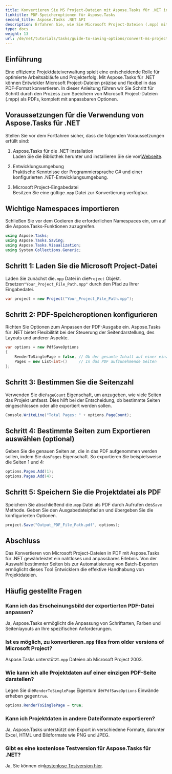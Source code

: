 ```yaml
---
title: Konvertieren Sie MS Project-Dateien mit Aspose.Tasks für .NET in PDF
linktitle: PDF-Speicheroptionen für Aspose.Tasks
second_title: Aspose.Tasks .NET API
description: Erfahren Sie, wie Sie Microsoft Project-Dateien (.mpp) mit Aspose.Tasks für .NET in PDF konvertieren. Folgen Sie dieser Schritt-für-Schritt-Anleitung, um die PDF-Ausgabe anzupassen, bestimmte Seiten auszuwählen und Stapelkonvertierungen zu automatisieren.
type: docs
weight: 13
url: /de/net/tutorials/tasks/guide-to-saving-options/convert-ms-project-files-to-pdf/
---
```

## Einführung

Eine effiziente Projektdateiverwaltung spielt eine entscheidende Rolle für optimierte Arbeitsabläufe und Projekterfolg. Mit Aspose.Tasks für .NET können Entwickler Microsoft Project-Dateien präzise und flexibel in das PDF-Format konvertieren. In dieser Anleitung führen wir Sie Schritt für Schritt durch den Prozess zum Speichern von Microsoft Project-Dateien (.mpp) als PDFs, komplett mit anpassbaren Optionen.

## Voraussetzungen für die Verwendung von Aspose.Tasks für .NET

Stellen Sie vor dem Fortfahren sicher, dass die folgenden Voraussetzungen erfüllt sind:

1. Aspose.Tasks für die .NET-Installation  
    Laden Sie die Bibliothek herunter und installieren Sie sie vom[Webseite](https://releases.aspose.com/tasks/net/).

2. Entwicklungsumgebung  
   Praktische Kenntnisse der Programmiersprache C# und einer konfigurierten .NET-Entwicklungsumgebung.

3. Microsoft Project-Eingabedatei  
    Besitzen Sie eine gültige`.mpp` Datei zur Konvertierung verfügbar.

## Wichtige Namespaces importieren

Schließen Sie vor dem Codieren die erforderlichen Namespaces ein, um auf die Aspose.Tasks-Funktionen zuzugreifen. 

```csharp
using Aspose.Tasks;
using Aspose.Tasks.Saving;
using Aspose.Tasks.Visualization;
using System.Collections.Generic;
```

## Schritt 1: Laden Sie die Microsoft Project-Datei

 Laden Sie zunächst die`.mpp` Datei in die`Project` Objekt. Ersetzen`"Your_Project_File_Path.mpp"` durch den Pfad zu Ihrer Eingabedatei.

```csharp
var project = new Project("Your_Project_File_Path.mpp");
```

## Schritt 2: PDF-Speicheroptionen konfigurieren

Richten Sie Optionen zum Anpassen der PDF-Ausgabe ein. Aspose.Tasks für .NET bietet Flexibilität bei der Steuerung der Seitendarstellung, des Layouts und anderer Aspekte.

```csharp
var options = new PdfSaveOptions
{
    RenderToSinglePage = false, // Ob der gesamte Inhalt auf einer einzigen Seite dargestellt werden soll
    Pages = new List<int>()     // In das PDF aufzunehmende Seiten
};
```

## Schritt 3: Bestimmen Sie die Seitenzahl

 Verwenden Sie die`PageCount` Eigenschaft, um anzugeben, wie viele Seiten das Projekt umfasst. Dies hilft bei der Entscheidung, ob bestimmte Seiten eingeschlossen oder alle exportiert werden sollen.

```csharp
Console.WriteLine("Total Pages: " + options.PageCount);
```

## Schritt 4: Bestimmte Seiten zum Exportieren auswählen (optional)

Geben Sie die genauen Seiten an, die in das PDF aufgenommen werden sollen, indem Sie das`Pages` Eigenschaft. So exportieren Sie beispielsweise die Seiten 1 und 4:

```csharp
options.Pages.Add(1);
options.Pages.Add(4);
```

## Schritt 5: Speichern Sie die Projektdatei als PDF

 Speichern Sie abschließend die`.mpp` Datei als PDF durch Aufrufen des`Save` Methode. Geben Sie den Ausgabedateipfad an und übergeben Sie die konfigurierten Optionen.

```csharp
project.Save("Output_PDF_File_Path.pdf", options);
```

## Abschluss

Das Konvertieren von Microsoft Project-Dateien in PDF mit Aspose.Tasks für .NET gewährleistet ein nahtloses und anpassbares Erlebnis. Von der Auswahl bestimmter Seiten bis zur Automatisierung von Batch-Exporten ermöglicht dieses Tool Entwicklern die effektive Handhabung von Projektdateien.

## Häufig gestellte Fragen

### Kann ich das Erscheinungsbild der exportierten PDF-Datei anpassen?
Ja, Aspose.Tasks ermöglicht die Anpassung von Schriftarten, Farben und Seitenlayouts an Ihre spezifischen Anforderungen.

###  Ist es möglich, zu konvertieren`.mpp` files from older versions of Microsoft Project?
 Aspose.Tasks unterstützt`.mpp` Dateien ab Microsoft Project 2003.

### Wie kann ich alle Projektdaten auf einer einzigen PDF-Seite darstellen?
 Legen Sie die`RenderToSinglePage` Eigentum der`PdfSaveOptions` Einwände erheben gegen`true`.

```csharp
options.RenderToSinglePage = true;
```

### Kann ich Projektdaten in andere Dateiformate exportieren?
Ja, Aspose.Tasks unterstützt den Export in verschiedene Formate, darunter Excel, HTML und Bildformate wie PNG und JPEG.

### Gibt es eine kostenlose Testversion für Aspose.Tasks für .NET?
 Ja, Sie können ein[kostenlose Testversion hier](https://releases.aspose.com/).